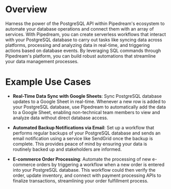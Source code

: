 # Overview

Harness the power of the PostgreSQL API within Pipedream's ecosystem to automate your database operations and connect them with an array of services. With Pipedream, you can create serverless workflows that interact with your PostgreSQL database to carry out tasks like syncing data across platforms, processing and analyzing data in real-time, and triggering actions based on database events. By leveraging SQL commands through Pipedream's platform, you can build robust automations that streamline your data management processes.

# Example Use Cases

- **Real-Time Data Sync with Google Sheets**: Sync PostgreSQL database updates to a Google Sheet in real-time. Whenever a new row is added to your PostgreSQL database, use Pipedream to automatically add the data to a Google Sheet, enabling non-technical team members to view and analyze data without direct database access.

- **Automated Backup Notifications via Email**: Set up a workflow that performs regular backups of your PostgreSQL database and sends an email notification using a service like SendGrid once the backup is complete. This provides peace of mind by ensuring your data is routinely backed up and stakeholders are informed.

- **E-commerce Order Processing**: Automate the processing of new e-commerce orders by triggering a workflow when a new order is entered into your PostgreSQL database. This workflow could then verify the order, update inventory, and connect with payment processing APIs to finalize transactions, streamlining your order fulfillment process.
